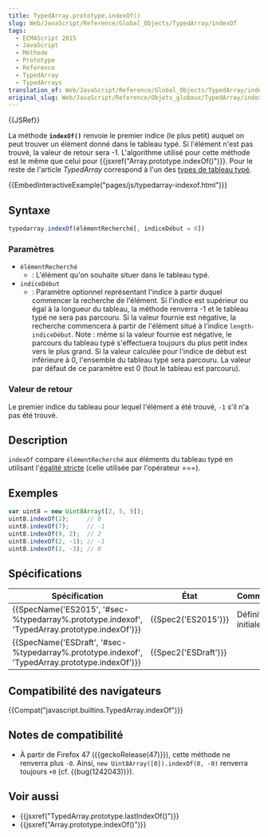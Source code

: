 ```yaml
---
title: TypedArray.prototype.indexOf()
slug: Web/JavaScript/Reference/Global_Objects/TypedArray/indexOf
tags:
  - ECMAScript 2015
  - JavaScript
  - Méthode
  - Prototype
  - Reference
  - TypedArray
  - TypedArrays
translation_of: Web/JavaScript/Reference/Global_Objects/TypedArray/indexOf
original_slug: Web/JavaScript/Reference/Objets_globaux/TypedArray/indexOf
---
```

{{JSRef}}

La méthode **`indexOf()`** renvoie le premier indice (le plus petit) auquel on peut trouver un élément donné dans le tableau typé. Si l'élément n'est pas trouvé, la valeur de retour sera -1. L'algorithme utilisé pour cette méthode est le même que celui pour {{jsxref("Array.prototype.indexOf()")}}. Pour le reste de l'article _TypedArray_ correspond à l'un des [types de tableau typé](/fr/docs/Web/JavaScript/Reference/Objets_globaux/TypedArray#Les_objets_TypedArray).

{{EmbedInteractiveExample("pages/js/typedarray-indexof.html")}}

## Syntaxe

```js
typedarray.indexOf(élémentRecherché[, indiceDébut = 0])
```

### Paramètres

- `élémentRecherché`
  - : L'élément qu'on souhaite situer dans le tableau typé.
- `indiceDébut`
  - : Paramètre optionnel représentant l'indice à partir duquel commencer la recherche de l'élément. Si l'indice est supérieur ou égal à la longueur du tableau, la méthode renverra -1 et le tableau typé ne sera pas parcouru. Si la valeur fournie est négative, la recherche commencera à partir de l'élément situé à l'indice `length-indiceDébut`. Note : même si la valeur fournie est négative, le parcours du tableau typé s'effectuera toujours du plus petit index vers le plus grand. Si la valeur calculée pour l'indice de début est inférieure à 0, l'ensemble du tableau typé sera parcouru. La valeur par défaut de ce paramètre est 0 (tout le tableau est parcouru).

### Valeur de retour

Le premier indice du tableau pour lequel l'élément a été trouvé, `-1` s'il n'a pas été trouvé.

## Description

`indexOf` compare `élémentRecherché` aux éléments du tableau typé en utilisant l'[égalité stricte](/fr/docs/Web/JavaScript/Reference/Opérateurs/Opérateurs_de_comparaison#Using_the_Equality_Operators) (celle utilisée par l'opérateur ===).

## Exemples

```js
var uint8 = new Uint8Array([2, 5, 9]);
uint8.indexOf(2);     // 0
uint8.indexOf(7);     // -1
uint8.indexOf(9, 2);  // 2
uint8.indexOf(2, -1); // -1
uint8.indexOf(2, -3); // 0
```

## Spécifications

| Spécification                                                                                                                | État                         | Commentaires         |
| ---------------------------------------------------------------------------------------------------------------------------- | ---------------------------- | -------------------- |
| {{SpecName('ES2015', '#sec-%typedarray%.prototype.indexof', 'TypedArray.prototype.indexOf')}} | {{Spec2('ES2015')}}     | Définition initiale. |
| {{SpecName('ESDraft', '#sec-%typedarray%.prototype.indexof', 'TypedArray.prototype.indexOf')}} | {{Spec2('ESDraft')}} |                      |

## Compatibilité des navigateurs

{{Compat("javascript.builtins.TypedArray.indexOf")}}

## Notes de compatibilité

- À partir de Firefox 47 ({{geckoRelease(47)}}), cette méthode ne renverra plus `-0`. Ainsi, `new Uint8Array([0]).indexOf(0, -0)` renverra toujours `+0` (cf. {{bug(1242043)}}).

## Voir aussi

- {{jsxref("TypedArray.prototype.lastIndexOf()")}}
- {{jsxref("Array.prototype.indexOf()")}}
